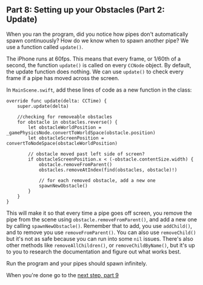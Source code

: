 ## Part 8: Setting up your Obstacles (Part 2: Update)

When you ran the program, did you notice how pipes don't automatically spawn continuously? How do we know when to spawn another pipe? We use a function called `update()`.

The iPhone runs at 60fps. This means that every frame, or 1/60th of a second, the function `update()` is called on every `CCNode` object. By default, the update function does nothing. We can use `update()` to check every frame if a pipe has moved across the screen.

In `MainScene.swift`, add these lines of code as a new function in the class:

```
override func update(delta: CCTime) {
    super.update(delta)

    //checking for removeable obstacles
    for obstacle in obstacles.reverse() {
        let obstacleWorldPosition = _gamePhysicsNode.convertToWorldSpace(obstacle.position)
        let obstacleScreenPosition = convertToNodeSpace(obstacleWorldPosition)

        // obstacle moved past left side of screen?
        if obstacleScreenPosition.x < (-obstacle.contentSize.width) {
            obstacle.removeFromParent()
            obstacles.removeAtIndex(find(obstacles, obstacle)!)

            // for each removed obstacle, add a new one
            spawnNewObstacle()
        }
    }
}
```

This will make it so that every time a pipe goes off screen, you remove the pipe from the scene using `obstacle.removeFromParent()`, and add a new one by calling `spawnNewObstacle()`. Remember that to add, you use `addChild()`, and to remove you use `removeFromParent()`. You can also use `removeChild()` but it's not as safe because you can run into some `nil` issues. There's also other methods like `removeAllChildren()`, or `removeChildByName()`, but it's up to you to research the documentation and figure out what works best.

Run the program and your pipes should spawn infinitely.

When you're done go to the [next step, part 9](../P9/part9.md)
